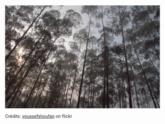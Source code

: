![Elliot](/images/2022-05-06.jpg)

Crédits: [youssefshoufan](https://www.flickr.com/people/mysteryoussef/) on flickr